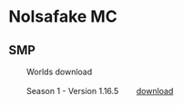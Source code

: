 # Nolsafake MC

## SMP
&nbsp;&nbsp;&nbsp;&nbsp;&nbsp;&nbsp;&nbsp;&nbsp;Worlds download<br/>
&nbsp;<br/>
&nbsp;&nbsp;&nbsp;&nbsp;&nbsp;&nbsp;&nbsp;&nbsp;Season 1 - Version 1.16.5&nbsp;&nbsp;&nbsp;&nbsp;&nbsp;&nbsp;&nbsp;&nbsp;<a href="https://cdn-114.anonfiles.com/P4r6m13du7/e4532e3b-1624718188/world-1.16.5.zip">download</a>

